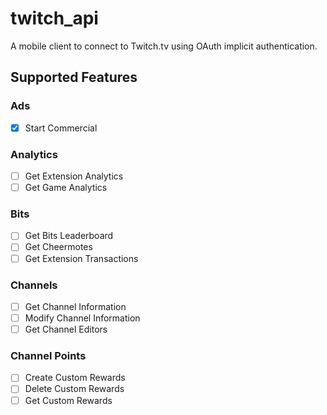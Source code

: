 # twitch_api

A mobile client to connect to Twitch.tv using OAuth implicit authentication.

## Supported Features

### Ads

* [x] Start Commercial

### Analytics

* [ ] Get Extension Analytics
* [ ] Get Game Analytics

### Bits

* [ ] Get Bits Leaderboard
* [ ] Get Cheermotes
* [ ] Get Extension Transactions

### Channels

* [ ] Get Channel Information
* [ ] Modify Channel Information
* [ ] Get Channel Editors

### Channel Points

* [ ] Create Custom Rewards
* [ ] Delete Custom Rewards
* [ ] Get Custom Rewards